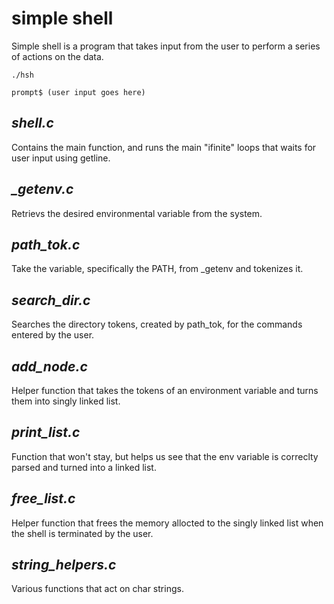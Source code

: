 # **simple shell**

Simple shell is a program that takes input from the user to perform a
series of actions on the data.

```
./hsh

prompt$ (user input goes here)

```

## *shell.c*

Contains the main function, and runs the main "ifinite" loops
that waits for user input using getline.

## *_getenv.c*

Retrievs the desired environmental variable from the system.

## *path_tok.c*

Take the variable, specifically the PATH, from \_getenv and tokenizes
it.

## *search_dir.c*

Searches the directory tokens, created by path\_tok, for the commands
entered by the user.

## *add_node.c*

Helper function that takes the tokens of an environment variable and
turns them into singly linked list.

## *print_list.c*

Function that won't stay, but helps us see that the env variable is
correclty parsed and turned into a linked list.

## *free_list.c*

Helper function that frees the memory allocted to the singly linked list
when the shell is terminated by the user.

## *string_helpers.c*

Various functions that act on char strings.
